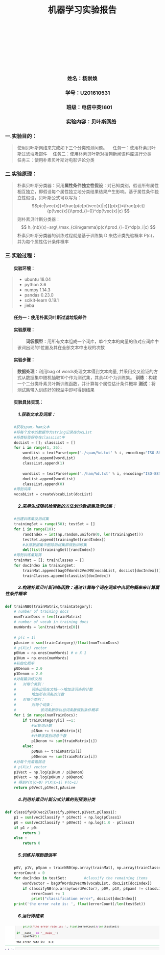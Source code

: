 
# <center>机器学习实验报告<center>

  <br/><br/><br/><br/>

  <br/><br/><br/><br/>

### <center>姓名：杨崇焕
### <center>&nbsp;&nbsp;&nbsp;&nbsp;&nbsp;&nbsp;&nbsp;&nbsp;&nbsp;学号：U201610531
### <center>&nbsp;&nbsp;&nbsp;&nbsp;&nbsp;&nbsp;&nbsp;&nbsp;&nbsp;&nbsp;&nbsp;&nbsp;班级：电信中英1601
### <center>&nbsp;&nbsp;&nbsp;&nbsp;&nbsp;&nbsp;&nbsp;&nbsp;&nbsp;&nbsp;&nbsp;&nbsp;&nbsp;&nbsp;&nbsp;实验内容：贝叶斯网络

<div STYLE="page-break-after: always;"></div>

### 一.实验目的：
>使用贝叶斯网络来完成如下三个分类预测问题。
​	　任务一：使用朴素贝叶斯过滤垃圾邮件
​	　任务二：使用朴素贝叶斯对搜狗新闻语料库进行分类
​	　任务三：使用朴素贝叶斯对电影评论分类
### 二.实验原理：
> 朴素贝叶斯分类器：采用**属性条件独立性假设**：对已知类别，假设所有属性相互独立，即假设每个属性独立地分类结果结果产生影响。基于属性条件独立性假设，贝叶斯公式可以写为：
>$$p(c|\vec{x})=\frac{p(c)p(\vec{x}|c)}{p(x)}=\frac{p(c)}{p(\vec{x})}\prod_{i=0}^dp(\vec{x}|c)
$$
则朴素贝叶斯分类器：
$$
h_{nb}(x)=arg\,\max_{c\in\gamma}p(c)\prod_{i=0}^dp(x_i|c)
$$
朴素贝叶斯分类器的训练过程就是基于训练集 D 来估计类先验概率 P(c)，并为每个属性估计条件概率
### 三.实验过程：
#### &emsp;&emsp;实验环境：
> - ubuntu 18.04
>- python 3.6
>- numpy 1.14.3
>- pandas 0.23.0
>- scikit-learn 0.19.1
>- jieba
#### &emsp;&emsp;任务一：使用朴素贝叶斯过滤垃圾邮件
#### &emsp;&emsp;实验原理：
> &emsp;&emsp;**词袋模型**：用所有文本组成一个词库，单个文本的向量的值对应词库中该词出现的1位置及其在全部文本中出现的次数

#### &emsp;&emsp;实验步骤：
> **数据处理**：利用bag of words处理文本得到文本向量, 并采用交叉验证的方式从数据集中随机抽取10个作为测试集，其余40个为训练集。
> **训练**：构建一个二分类朴素贝叶斯训练函数，并计算每个属性估计条件概率
> **测试**：将测试集带入训练好的模型中即可得到结果

#### &emsp;&emsp;实验具体实现：
##### &emsp;&emsp;&emsp;1.获取文本及词库：
```python
    #获取spam，ham文本
    #将每个文本的数据作为string记录在docList
    #将类标签保存在classList中
    docList = []; classList = []
    for i in range(1, 26):
        wordList = textParse(open('./spam/%d.txt' % i, encoding="ISO-8859-1").read())
        docList.append(wordList)
        classList.append(1)

        wordList = textParse(open('./ham/%d.txt' % i, encoding="ISO-8859-1").read())
        docList.append(wordList)
        classList.append(0)
    #得到词库
    vocabList = createVocabList(docList)
```
##### &emsp;&emsp;&emsp;2.采用生成随机检索数的方法划分数据集及测试集：
```python
    #创建训练集及测试集
    trainingSet = range(50); testSet = []
    for i in range(10):
        randIndex = int(np.random.uniform(0, len(trainingSet)))
        testSet.append(trainingSet[randIndex])
        #从原数据集中删除测试集即得到训练集
        del(list(trainingSet)[randIndex])
    #得到训练集矩阵
    trainMat = []; trainClasses = []
    for docIndex in trainingSet:
        trainMat.append(bagOfWords2VecMN(vocabList, docList[docIndex]))
        trainClasses.append(classList[docIndex])
```
##### &emsp;&emsp;&emsp;3.构建朴素贝叶斯训练函数：通过计算每个词在词库中出现的概率来计算属性条件概率
```python
def trainNB0(trainMatrix,trainCategory):
    # number of training docs
    numTrainDocs = len(trainMatrix)
    # number of vocab in training docs
    numWords = len(trainMatrix[0])

    # p(c = 1)
    pAusive = sum(trainCategory)/float(numTrainDocs)
    # p(X|c) vector
    p0Num = np.ones(numWords) # n X 1
    p1Num = np.ones(numWords)
    #初始化概率
    p0Denom = 2.0
    p1Denom = 2.0
    #对每篇训练文档
    #   对每个类别：
    #       词条出现在文档-->增加该词条的计数
    #       增加所有词条的计数
    #   对每个类别：
    #       对每个词条：
    #           该词条数除以总词条数得到条件概率
    for i in range(numTrainDocs):
        if trainCategory[i] ==1:
            #出现词计数 
            p1Num += trainMatrix[i] 
            #计算该类别词总个数       
            p1Denom += sum(trainMatrix[i]) 
        else:
            p0Num += trainMatrix[i]
            p0Denom += sum(trainMatrix[i])
    #对每个元素做除法
    # p(X|c) vector
    p1Vect = np.log(p1Num / p1Denom)
    p0Vect = np.log(p0Num / p0Denom)
    # 得到P(X|C=0) P(X|C=1) P(C=1)
    return p0Vect,p1Vect,pAusive
```
##### &emsp;&emsp;&emsp;4.利用朴素贝叶斯公式计算的到预测分类
```python
def classifyNB(vec2Classify,p0Vect,p1Vect,pClass1):
    p1 = sum(vec2Classify * p1Vect) + np.log(pClass1)
    p0 = sum(vec2Classify * p0Vect) + np.log(1.0 - pClass1)
    if p1 > p0:
        return 1
    else :
        return 0
```
##### &emsp;&emsp;&emsp;5.训练并得到错误率
```python
    p0V, p1V, pSpam = trainNB0(np.array(trainMat), np.array(trainClasses))
    errorCount = 0
    for docIndex in testSet:        #classify the remaining items
        wordVector = bagOfWords2VecMN(vocabList, docList[docIndex])
        if classifyNB(np.array(wordVector), p0V, p1V, pSpam) != classList[docIndex]:
            errorCount += 1
            print("classification error", docList[docIndex])
    print('the error rate is: ', float(errorCount)/len(testSet))
```
##### &emsp;&emsp;&emsp;6.运行得结果
![结果截图](task1/task1_res.jpg)
